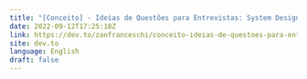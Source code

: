 ```yaml
---
title: "[Conceito] - Ideias de Questões para Entrevistas: System Design"
date: 2022-09-12T17:25:18Z
link: https://dev.to/zanfranceschi/conceito-ideias-de-questoes-para-entrevistas-system-design-116m?utm_medium=RSS&utm_source=news.12bit.vn
site: dev.to
language: English
draft: false
---
```

